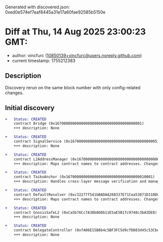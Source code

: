 Generated with discovered.json: 0xed0e574ef7eaf8445a31e17a60fae92585b5150e

# Diff at Thu, 14 Aug 2025 23:00:23 GMT:

- author: vincfurc (<10850139+vincfurc@users.noreply.github.com>)
- current timestamp: 1755212383

## Description

Discovery rerun on the same block number with only config-related changes.

## Initial discovery

```diff
+   Status: CREATED
    contract Bridge (0x1670000000000000000000000000000000000001)
    +++ description: None
```

```diff
+   Status: CREATED
    contract SignalService (0x1670000000000000000000000000000000000005)
    +++ description: None
```

```diff
+   Status: CREATED
    contract L2AddressManager (0x1670000000000000000000000000000000000006)
    +++ description: Maps contract names to contract addresses. Changes in this mapping effectively act as contract upgrades.
```

```diff
+   Status: CREATED
    contract TaikoAnchor (0x1670000000000000000000000000000000010001)
    +++ description: Handles cross-layer message verification and manages EIP-1559 gas pricing for L2 operations. Anchors L1 block details to L2 for cross-layer communication.
```

```diff
+   Status: CREATED
    contract DefaultResolver (0xc32277f541bBADAA260337E71Cea53871D310DC8)
    +++ description: Maps contract names to contract addresses. Changes in this mapping effectively act as contract upgrades.
```

```diff
+   Status: CREATED
    contract GnosisSafeL2 (0xCa5b76Cc7A38b86Db11E5aE5B1fc9740c3bA3DE8)
    +++ description: None
```

```diff
+   Status: CREATED
    contract DelegateController (0xfA06E15B8b4c5BF3FC5d9cfD083d45c53Cbe8C7C)
    +++ description: None
```
